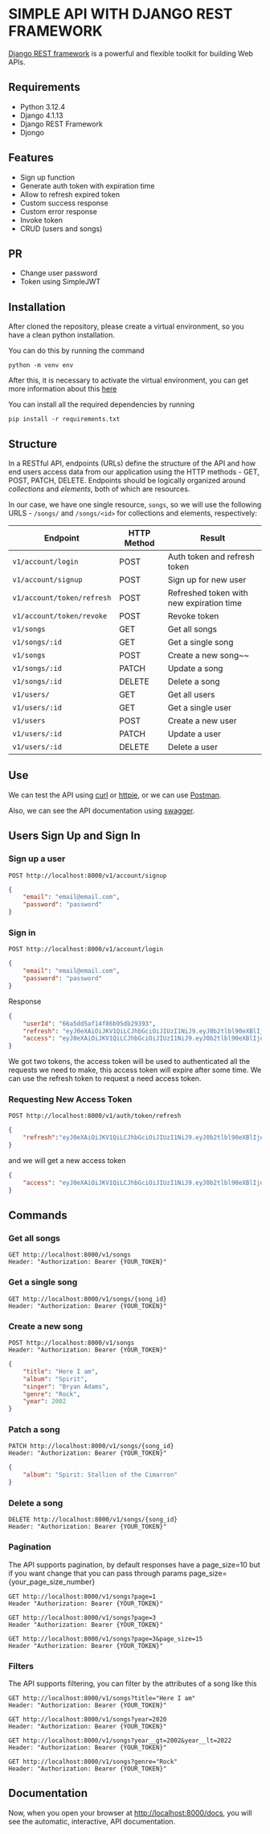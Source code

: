 # SIMPLE API WITH DJANGO REST FRAMEWORK
[Django REST framework](http://www.django-rest-framework.org/) is a powerful and flexible toolkit for building Web APIs.

## Requirements
- Python 3.12.4
- Django 4.1.13
- Django REST Framework
- Djongo

## Features
- Sign up function
- Generate auth token with expiration time
- Allow to refresh expired token
- Custom success response
- Custom error response
- Invoke token
- CRUD (users and songs)

## PR
- Change user password
- Token using SimpleJWT

## Installation
After cloned the repository, please create a virtual environment, so you have a clean python installation.

You can do this by running the command
```
python -m venv env
```

After this, it is necessary to activate the virtual environment, you can get more information about this [here](https://docs.python.org/3/tutorial/venv.html)

You can install all the required dependencies by running
```
pip install -r requirements.txt
```

## Structure
In a RESTful API, endpoints (URLs) define the structure of the API and how end users access data from our application using the HTTP methods - GET, POST, PATCH, DELETE. Endpoints should be logically organized around _collections_ and _elements_, both of which are resources.

In our case, we have one single resource, `songs`, so we will use the following URLS - `/songs/` and `/songs/<id>` for collections and elements, respectively:

Endpoint | HTTP Method | Result
-- | -- | --
`v1/account/login` | POST | Auth token and refresh token
`v1/account/signup` | POST | Sign up for new user
`v1/account/token/refresh` | POST | Refreshed token with new expiration time
`v1/account/token/revoke` | POST | Revoke token
`v1/songs` | GET | Get all songs
`v1/songs/:id` | GET | Get a single song
`v1/songs` | POST | Create a new song~~
`v1/songs/:id` | PATCH | Update a song
`v1/songs/:id` | DELETE | Delete a song
`v1/users/` | GET | Get all users
`v1/users/:id` | GET | Get a single user
`v1/users` | POST | Create a new user
`v1/users/:id` | PATCH | Update a user
`v1/users/:id` | DELETE | Delete a user

## Use
We can test the API using [curl](https://curl.haxx.se/) or [httpie](https://github.com/jakubroztocil/httpie#installation), or we can use [Postman](https://www.postman.com/).

Also, we can see the API documentation using [swagger](http://localhost:8000/docs).

## Users Sign Up and Sign In

### Sign up a user
```
POST http://localhost:8000/v1/account/signup
```
```json
{
    "email": "email@email.com",
    "password": "password"
}
```

### Sign in
```
POST http://localhost:8000/v1/account/login
```
```JSON
{
    "email": "email@email.com",
    "password": "password"
}
```
Response
```JSON
{
    "userId": "66a5dd5af14f86b95db29393",
    "refresh": "eyJ0eXAiOiJKV1QiLCJhbGciOiJIUzI1NiJ9.eyJ0b2tlbl90eXBlIjoicmVmcmVzaCIsImV4cCI6MTYxNjI5MjMyMSwianRpIjoiNGNkODA3YTlkMmMxNDA2NWFhMzNhYzMxOTgyMzhkZTgiLCJ1c2VyX2lkIjozfQ.hP1wPOPvaPo2DYTC9M1AuOSogdRL_mGP30CHsbpf4zA",
    "access": "eyJ0eXAiOiJKV1QiLCJhbGciOiJIUzI1NiJ9.eyJ0b2tlbl90eXBlIjoiYWNjZXNzIiwiZXhwIjoxNjE2MjA2MjIxLCJqdGkiOiJjNTNlNThmYjE4N2Q0YWY2YTE5MGNiMzhlNjU5ZmI0NSIsInVzZXJfaWQiOjN9.Csz-SgXoItUbT3RgB3zXhjA2DAv77hpYjqlgEMNAHps"
}
```
We got two tokens, the access token will be used to authenticated all the requests we need to make, this access token will expire after some time.
We can use the refresh token to request a need access token.

### Requesting New Access Token
```
POST http://localhost:8000/v1/auth/token/refresh
```
```JSON
{
    "refresh":"eyJ0eXAiOiJKV1QiLCJhbGciOiJIUzI1NiJ9.eyJ0b2tlbl90eXBlIjoicmVmcmVzaCIsImV4cCI6MTYxNjI5MjMyMSwianRpIjoiNGNkODA3YTlkMmMxNDA2NWFhMzNhYzMxOTgyMzhkZTgiLCJ1c2VyX2lkIjozfQ.hP1wPOPvaPo2DYTC9M1AuOSogdRL_mGP30CHsbpf4zA"
}
```
and we will get a new access token
```JSON
{
    "access": "eyJ0eXAiOiJKV1QiLCJhbGciOiJIUzI1NiJ9.eyJ0b2tlbl90eXBlIjoiYWNjZXNzIiwiZXhwIjoxNjE2MjA4Mjk1LCJqdGkiOiI4NGNhZmMzMmFiZDA0MDQ2YjZhMzFhZjJjMmRiNjUyYyIsInVzZXJfaWQiOjJ9.NJrs-sXnghAwcMsIWyCvE2RuGcQ3Hiu5p3vBmLkHSvM"
}
```

## Commands

### Get all songs
```
GET http://localhost:8000/v1/songs
Header: "Authorization: Bearer {YOUR_TOKEN}"
```
### Get a single song
```
GET http://localhost:8000/v1/songs/{song_id}
Header: "Authorization: Bearer {YOUR_TOKEN}"
```
### Create a new song
```
POST http://localhost:8000/v1/songs
Header: "Authorization: Bearer {YOUR_TOKEN}"
```
```JSON
{
    "title": "Here I am",
    "album": "Spirit",
    "singer": "Bryan Adams",
    "genre": "Rock",
    "year": 2002
}
```
### Patch a song
```
PATCH http://localhost:8000/v1/songs/{song_id}
Header: "Authorization: Bearer {YOUR_TOKEN}"
```
```JSON
{
    "album": "Spirit: Stallion of the Cimarron"
}
```

### Delete a song
```
DELETE http://localhost:8000/v1/songs/{song_id}
Header: "Authorization: Bearer {YOUR_TOKEN}"
```

### Pagination
The API supports pagination, by default responses have a page_size=10 but if you want change that you can pass through params page_size={your_page_size_number}
```
GET http://localhost:8000/v1/songs?page=1
Header "Authorization: Bearer {YOUR_TOKEN}"

GET http://localhost:8000/v1/songs?page=3
Header "Authorization: Bearer {YOUR_TOKEN}"

GET http://localhost:8000/v1/songs?page=3&page_size=15
Header "Authorization: Bearer {YOUR_TOKEN}"
```

### Filters
The API supports filtering, you can filter by the attributes of a song like this
```
GET http://localhost:8000/v1/songs?title="Here I am"
Header: "Authorization: Bearer {YOUR_TOKEN}"

GET http://localhost:8000/v1/songs?year=2020
Header: "Authorization: Bearer {YOUR_TOKEN}"

GET http://localhost:8000/v1/songs?year__gt=2002&year__lt=2022
Header: "Authorization: Bearer {YOUR_TOKEN}"

GET http://localhost:8000/v1/songs?genre="Rock"
Header: "Authorization: Bearer {YOUR_TOKEN}"
```

## Documentation

Now, when you open your browser at [http://localhost:8000/docs](http://localhost:8000/docs), you will see the automatic, interactive, API documentation.
